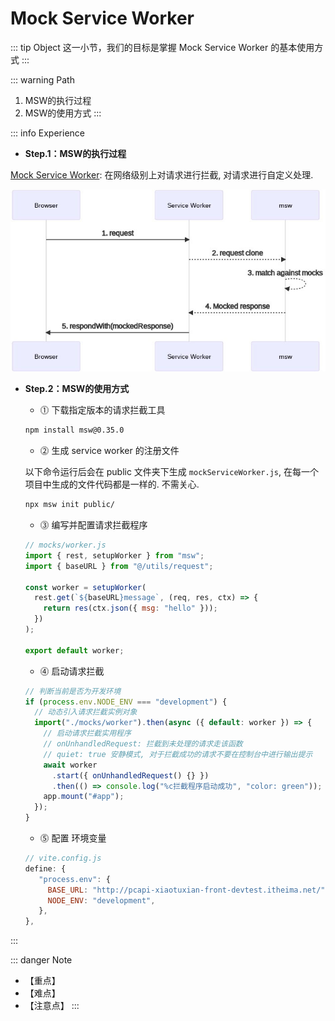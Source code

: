 # Mock Service Worker

::: tip Object
这一小节，我们的目标是掌握 Mock Service Worker 的基本使用方式
:::

::: warning Path

1. MSW的执行过程
2. MSW的使用方式
:::

::: info Experience

* **Step.1：MSW的执行过程**

[Mock Service Worker](https://mswjs.io/): 在网络级别上对请求进行拦截, 对请求进行自定义处理.

![150](./images/150.jpeg)

* **Step.2：MSW的使用方式**

  * ⓵ 下载指定版本的请求拦截工具

  ```bash
  npm install msw@0.35.0
  ```

  * ⓶ 生成 service worker 的注册文件
  
  以下命令运行后会在 public 文件夹下生成 `mockServiceWorker.js`, 在每一个项目中生成的文件代码都是一样的. 不需关心.

  ```bash
  npx msw init public/
  ```

  * ⓷ 编写并配置请求拦截程序

  ```js
  // mocks/worker.js
  import { rest, setupWorker } from "msw";
  import { baseURL } from "@/utils/request";

  const worker = setupWorker(
    rest.get(`${baseURL}message`, (req, res, ctx) => {
      return res(ctx.json({ msg: "hello" }));
    })
  );

  export default worker;
  ```

  * ⓸ 启动请求拦截

  ```js
  // 判断当前是否为开发环境
  if (process.env.NODE_ENV === "development") {
    // 动态引入请求拦截实例对象
    import("./mocks/worker").then(async ({ default: worker }) => {
      // 启动请求拦截实用程序
      // onUnhandledRequest: 拦截到未处理的请求走该函数
      // quiet: true 安静模式, 对于拦截成功的请求不要在控制台中进行输出提示
      await worker
        .start({ onUnhandledRequest() {} })
        .then(() => console.log("%c拦截程序启动成功", "color: green"));
      app.mount("#app");
    });
  }
  ```

  * ⓹ 配置 环境变量

  ```js
  // vite.config.js
  define: {
     "process.env": {
       BASE_URL: "http://pcapi-xiaotuxian-front-devtest.itheima.net/",
       NODE_ENV: "development",
     },
  },
  ```

:::

::: danger Note

* 【重点】
* 【难点】
* 【注意点】
:::
